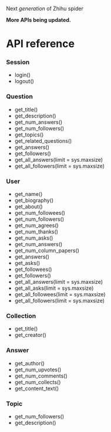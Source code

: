 Next _generation_ of Zhihu spider

**More APIs being updated.**

# API reference

### Session
* login()
* logout()

### Question
* get_title()
* get_description()
* get_num_answers()
* get_num_followers()
* get_topics()
* get_related_questions()
* get_answers()
* get_followers()
* get_all_answers(limit = sys.maxsize)
* get_all_followers(limit = sys.maxsize)

### User
* get_name()
* get_biography()
* get_about()
* get_num_followees()
* get_num_followers()
* get_num_agrees()
* get_num_thanks()
* get_num_asks()
* get_num_answers()
* get_num_column_papers()
* get_answers()
* get_asks()
* get_followees()
* get_followers()
* get_all_answers(limit = sys.maxsize)
* get_all_asks(limit = sys.maxsize)
* get_all_followees(limit = sys.maxsize)
* get_all_followers(limit = sys.maxsize)

### Collection
* get_title()
* get_creator()

### Answer
* get_author()
* get_num_upvotes()
* get_num_comments()
* get_num_collects()
* get_content_text()

### Topic
* get_num_followers()
* get_description()
